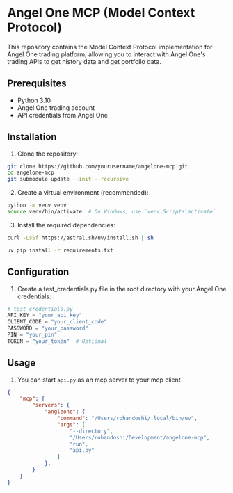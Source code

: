 # Angel One MCP (Model Context Protocol)

This repository contains the Model Context Protocol implementation for Angel One trading platform, allowing you to interact with Angel One's trading APIs to get history data and get portfolio data.

## Prerequisites

- Python 3.10
- Angel One trading account
- API credentials from Angel One

## Installation

1. Clone the repository:
```bash
git clone https://github.com/yourusername/angelone-mcp.git
cd angelone-mcp
git submodule update --init --recursive
```

2. Create a virtual environment (recommended):
```bash
python -m venv venv
source venv/bin/activate  # On Windows, use `venv\Scripts\activate`
```

3. Install the required dependencies:
```bash
curl -LsSf https://astral.sh/uv/install.sh | sh
```

```bash
uv pip install -r requirements.txt
```

## Configuration

1. Create a test_credentials.py file in the root directory with your Angel One credentials:
```python
# test_credentials.py
API_KEY = "your_api_key"
CLIENT_CODE = "your_client_code"
PASSWORD = "your_password"
PIN = "your_pin"
TOKEN = "your_token"  # Optional
```

## Usage

1. You can start `api.py` as an mcp server to your mcp client
```json
{
    "mcp": {
        "servers": {
            "angleone": {
                "command": "/Users/rohandoshi/.local/bin/uv",
                "args": [
                    "--directory",
                    "/Users/rohandoshi/Development/angelone-mcp",
                    "run",
                    "api.py"
                ]
            },
        }
    }
}
```
